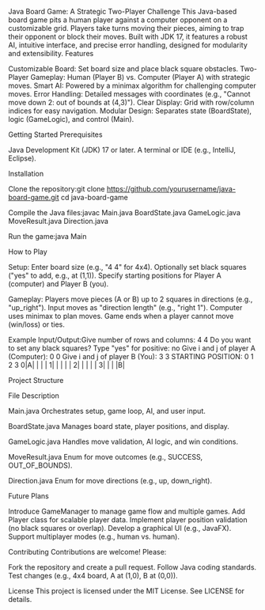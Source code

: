 Java Board Game: A Strategic Two-Player Challenge
This Java-based board game pits a human player against a computer opponent on a customizable grid. Players take turns moving their pieces, aiming to trap their opponent or block their moves. Built with JDK 17, it features a robust AI, intuitive interface, and precise error handling, designed for modularity and extensibility.
Features

Customizable Board: Set board size and place black square obstacles.
Two-Player Gameplay: Human (Player B) vs. Computer (Player A) with strategic moves.
Smart AI: Powered by a minimax algorithm for challenging computer moves.
Error Handling: Detailed messages with coordinates (e.g., "Cannot move down 2: out of bounds at (4,3)").
Clear Display: Grid with row/column indices for easy navigation.
Modular Design: Separates state (BoardState), logic (GameLogic), and control (Main).

Getting Started
Prerequisites

Java Development Kit (JDK) 17 or later.
A terminal or IDE (e.g., IntelliJ, Eclipse).

Installation

Clone the repository:git clone https://github.com/yourusername/java-board-game.git
cd java-board-game


Compile the Java files:javac Main.java BoardState.java GameLogic.java MoveResult.java Direction.java


Run the game:java Main



How to Play

Setup:
Enter board size (e.g., "4 4" for 4x4).
Optionally set black squares ("yes" to add, e.g., at (1,1)).
Specify starting positions for Player A (computer) and Player B (you).


Gameplay:
Players move pieces (A or B) up to 2 squares in directions (e.g., "up_right").
Input moves as "direction length" (e.g., "right 1").
Computer uses minimax to plan moves.
Game ends when a player cannot move (win/loss) or ties.


Example Input/Output:Give number of rows and columns: 
4 4
Do you want to set any black squares? Type "yes" for positive: 
no
Give i and j of player A (Computer): 
0 0
Give i and j of player B (You): 
3 3
STARTING POSITION:
  0 1 2 3
0|A| | | |
1| | | | |
2| | | | |
3| | | |B|



Project Structure



File
Description



Main.java
Orchestrates setup, game loop, AI, and user input.


BoardState.java
Manages board state, player positions, and display.


GameLogic.java
Handles move validation, AI logic, and win conditions.


MoveResult.java
Enum for move outcomes (e.g., SUCCESS, OUT_OF_BOUNDS).


Direction.java
Enum for move directions (e.g., up, down_right).


Future Plans

Introduce GameManager to manage game flow and multiple games.
Add Player class for scalable player data.
Implement player position validation (no black squares or overlap).
Develop a graphical UI (e.g., JavaFX).
Support multiplayer modes (e.g., human vs. human).

Contributing
Contributions are welcome! Please:

Fork the repository and create a pull request.
Follow Java coding standards.
Test changes (e.g., 4x4 board, A at (1,0), B at (0,0)).

License
This project is licensed under the MIT License. See LICENSE for details.
